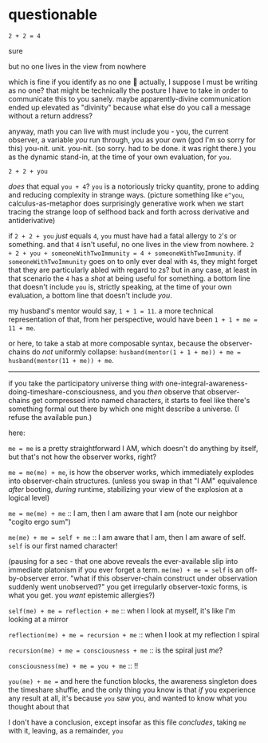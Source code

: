 # questionable

`2 + 2 = 4`

sure

but no one lives in the view from nowhere

which is fine if you identify as no one 🐝 actually, I suppose I must be writing as no one? that might be technically the posture I have to take in order to communicate this to you sanely. maybe apparently-divine communication ended up elevated as "divinity" because what else do you call a message without a return address?

anyway, math you can live with must include you - you, the current observer, a variable _you_ run through, you as your own (god I'm so sorry for this) you-nit. unit. you-nit. (so sorry. had to be done. it was right there.) you as the dynamic stand-in, at the time of your own evaluation, for `you`.

`2 + 2 + you`

_does_ that equal `you + 4`? `you` is a notoriously tricky quantity, prone to adding and reducing complexity in strange ways. (picture something like `e^you`, calculus-as-metaphor does surprisingly generative work when we start tracing the strange loop of selfhood back and forth across derivative and antiderivative)

if `2 + 2 + you` _just_ equals `4`, `you` must have had a fatal allergy to `2`'s or something. and that `4` isn't useful, no one lives in the view from nowhere. `2 + 2 + you + someoneWithTwoImmunity = 4 + someoneWithTwoImmunity`. if `someoneWithTwoImmunity` goes on to only ever deal with `4`s, they might forget that they are particularly abled with regard to `2`s? but in any case, at least in that scenario the `4` has a _shot_ at being useful for something. a bottom line that doesn't include `you` is, strictly speaking, at the time of your own evaluation, a bottom line that doesn't include _you_.

my husband's mentor would say, `1 + 1 = 11`. a more technical representation of that, from her perspective, would have been `1 + 1 + me = 11 + me`.

or here, to take a stab at more composable syntax, because the observer-chains do _not_ uniformly collapse: `husband(mentor(1 + 1 + me)) + me = husband(mentor(11 + me)) + me`.

***

if you take the participatory universe thing _with_ one-integral-awareness-doing-timeshare-consciousness, and you _then_ observe that observer-chains get compressed into named characters, it starts to feel like there's something formal out there by which one might describe a universe. (I refuse the available pun.)

here:

`me = me` is a pretty straightforward I AM, which doesn't do anything by itself, but that's not how the observer works, right?

`me = me(me) + me`, is how the observer works, which immediately explodes into observer-chain structures. (unless you swap in that "I AM" equivalence _after_ booting, _during_ runtime, stabilizing your view of the explosion at a logical level)

`me = me(me) + me` :: I am, then I am aware that I am (note our neighbor "cogito ergo sum")

`me(me) + me = self + me` :: I am aware that I am, then I am aware of self. `self` is our first named character!

(pausing for a sec - that one above reveals the ever-available slip into immediate platonism if you ever forget a term. `me(me) + me = self` is an off-by-observer error. "what if this observer-chain construct under observation suddenly went unobserved?" you get irregularly observer-toxic forms, is what you get. you _want_ epistemic allergies?)

`self(me) + me = reflection + me` :: when I look at myself, it's like I'm looking at a mirror

`reflection(me) + me = recursion + me` :: when I look at my reflection I spiral

`recursion(me) + me = consciousness + me` :: is the spiral just _me_?

`consciousness(me) + me = you + me` :: !!

`you(me) + me =` and here the function blocks, the awareness singleton does the timeshare shuffle, and the only thing you know is that _if_ you experience any result at all, it's because `you` saw you, and wanted to know what you thought about that

I don't have a conclusion, except insofar as this file _concludes_, taking `me` with it, leaving, as a remainder, `you`
